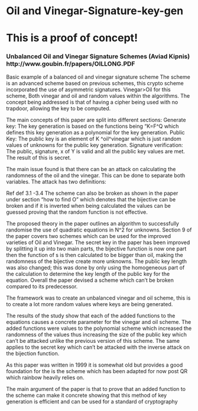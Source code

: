 # Oil and Vinegar-Signature-key-gen
<h1>
  This is a proof of concept!
  </h1>
 
  <h3>
  Unbalanced Oil and Vinegar Signature Schemes (Aviad Kipnis)
http://www.goubin.fr/papers/OILLONG.PDF
 
  </h3>
Basic example  of a balanced oil and vinegar signature scheme
The scheme is an advanced scheme based on previous schemes, this crypto scheme incorporated the use of asymmetric signatures.
Vinegar>Oil for this scheme, Both vinegar and oil and random values within the algorithms.
The concept being addressed is that of having a cipher being used with no trapdoor, allowing the key to be computed.

The main concepts of this paper are split into different sections:
Generate key:
The key generation is based on the functions being “K=F^Q  which defines this key generation as a polynomial for the key generation.
Public Key:
The public key is an element of K ^oil^vinegar which is just random values of unknowns for the public key generation.
Signature verification:
The public, signature, x of Y is valid and all the public key values are met. The result of this is secret.


The main issue found is that there can be an attack on calculating the randomness of the oil and the vinegar. This can be done to separate both variables. The attack has two definitions:

Ref def 3.1 -3.4
The scheme can also be broken as shown in the paper under section “how to find O” which denotes that the bijective can be broken and if it is inverted when being calculated the values can be guessed proving that the random function is not effective.

The proposed theory in the paper outlines an algorithm to successfully randomise the use of quadratic equations in N^2 for unknowns.
Section 9 of the paper covers two schemes which can be used for the improved varieties of Oil and Vinegar.
The secret key in the paper has been improved by splitting it up into two main parts, the bijective function is now one part then the function of s is then calculated to be bigger than oil, making the randomness of the bijective create more unknowns. The public key length was also changed; this was done by only using the homogeneous part of the calculation to determine the key length of the public key for the equation. Overall the paper devised a scheme which can’t be broken compared to its predecessor.



The framework was to create an unbalanced vinegar and oil scheme, this is to create a lot more random values where keys are being generated.

The results of the study show that each of the added functions to the equations causes a concrete parameter for the vinegar and oil scheme. The added functions were values to the polynomial scheme which increased the randomness of the values thus increasing the size of the public key which can’t be attacked unlike the previous version of this scheme. The same applies to the secret key which can’t be attacked with the inverse attack on the bijection function.

As this paper was written in 1999 it is somewhat old but provides a good foundation for the is the scheme which has been adapted for now post QR which rainbow heavily relies on.


The main argument of the paper is that to prove that an added function to the scheme can make it concrete showing that this method of key generation is efficient and can be used for a standard of cryptography



